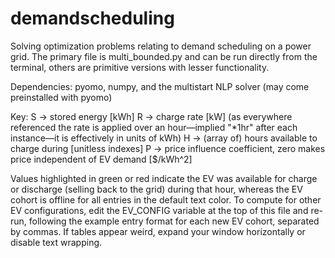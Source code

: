 # demandscheduling
Solving optimization problems relating to demand scheduling on a power grid. The primary file is multi_bounded.py and can be run directly from the terminal, others are primitive versions with lesser functionality.

Dependencies: pyomo, numpy, and the multistart NLP solver (may come preinstalled with pyomo)

Key:
S -> stored energy [kWh]
R -> charge rate [kW] (as everywhere referenced the rate is applied over an hour—implied "*1hr" after each instance—it is effectively in units of kWh)
H -> (array of) hours available to charge during [unitless indexes]
P -> price influence coefficient, zero makes price independent of EV demand [$/kWh^2]

Values highlighted in green or red indicate the EV was available for charge or discharge (selling back to the grid) during that hour, whereas the EV cohort is offline for all entries in the default text color. To compute for other EV configurations, edit the EV_CONFIG variable at the top of this file and re-run, following the example entry format for each new EV cohort, separated by commas. If tables appear weird, expand your window horizontally or disable text wrapping.

